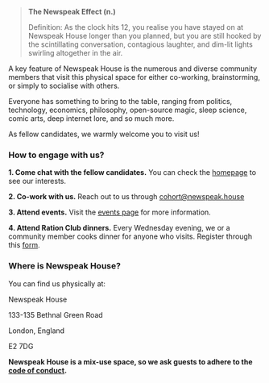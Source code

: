 > **The Newspeak Effect (n.)**
> 
> Definition: As the clock hits 12, you realise you have stayed on at Newspeak House longer than you planned, but you are still hooked by the scintillating conversation, contagious laughter, and dim-lit lights swirling altogether in the air. 

A key feature of Newspeak House is the numerous and diverse community members that visit this physical space for either co-working, brainstorming, or simply to socialise with others. 

Everyone has something to bring to the table, ranging from politics, technology, economics, philosophy, open-source magic, sleep science, comic arts, deep internet lore, and so much more. 

As fellow candidates, we warmly welcome you to visit us! 

### How to engage with us?

**1. Come chat with the fellow candidates.** You can check the [homepage](https://2024.newspeak.house/) to see our interests.

**2. Co-work with us.** Reach out to us through cohort@newspeak.house

**3. Attend events.** Visit the [events page](https://newspeak.house/events) for more information. 

**4. Attend Ration Club dinners.** Every Wednesday evening, we or a community member cooks dinner for anyone who visits. Register through this [form](https://docs.google.com/forms/d/e/1FAIpQLSed58owWTnOqYI-zWoabBnayGZN9Yo0FXq-oqs-DzM3HuxdcA/viewform).

### Where is Newspeak House?

You can find us physically at:

Newspeak House

133-135 Bethnal Green Road

London, England

E2 7DG

**Newspeak House is a mix-use space, so we ask guests to adhere to the [code of conduct](2024.newspeak.house/code_of_conduct).**
